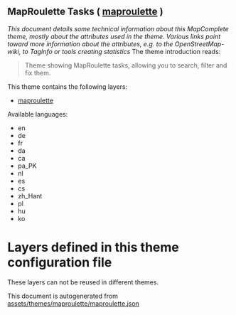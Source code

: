 [//]: # (WARNING: this file is automatically generated. Please find the sources at the bottom and edit those sources)

## MapRoulette Tasks ( [maproulette](https://mapcomplete.org/maproulette) )
_This document details some technical information about this MapComplete theme, mostly about the attributes used in the theme. Various links point toward more information about the attributes, e.g. to the OpenStreetMap-wiki, to TagInfo or tools creating statistics_
The theme introduction reads:

> Theme showing MapRoulette tasks, allowing you to search, filter and fix them.

This theme contains the following layers:

 - [maproulette](../Layers/maproulette.md)

Available languages:

 - en
 - de
 - fr
 - da
 - ca
 - pa_PK
 - nl
 - es
 - cs
 - zh_Hant
 - pl
 - hu
 - ko

# Layers defined in this theme configuration file
These layers can not be reused in different themes.


This document is autogenerated from [assets/themes/maproulette/maproulette.json](https://source.mapcomplete.org/MapComplete/MapComplete/src/branch/develop/assets/themes/maproulette/maproulette.json)
